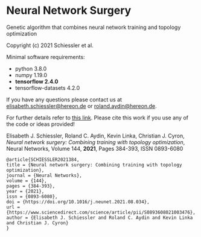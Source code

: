 # Neural Network Surgery
Genetic algorithm that combines neural network training and topology optimization

Copyright (c) 2021 Schiessler et al.

Minimal software requirements:
* python 3.8.0
* numpy 1.19.0
* __tensorflow 2.4.0__
* tensorflow-datasets 4.2.0

If you have any questions please contact us at elisabeth.schiessler@hereon.de or roland.aydin@hereon.de.

For further details refer to [this link](https://doi.org/10.1016/j.neunet.2021.08.034).
Please cite this work if you use any of the code or ideas provided!

Elisabeth J. Schiessler, Roland C. Aydin, Kevin Linka, Christian J. Cyron,
_Neural network surgery: Combining training with topology optimization_,
Neural Networks,
Volume 144,
**2021**,
Pages 384-393,
ISSN 0893-6080

```
@article{SCHIESSLER2021384,
title = {Neural network surgery: Combining training with topology optimization},
journal = {Neural Networks},
volume = {144},
pages = {384-393},
year = {2021},
issn = {0893-6080},
doi = {https://doi.org/10.1016/j.neunet.2021.08.034},
url = {https://www.sciencedirect.com/science/article/pii/S0893608021003476},
author = {Elisabeth J. Schiessler and Roland C. Aydin and Kevin Linka and Christian J. Cyron}
}
```
